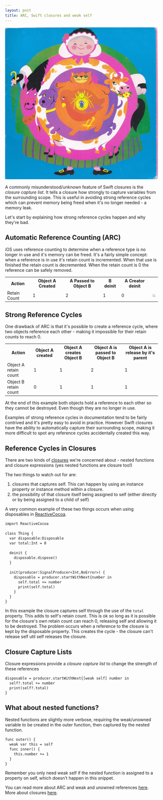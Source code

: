 ```yaml
---
layout: post
title: ARC, Swift closures and weak self
---
```

<img src="/images/fulls/swallowed_a_fly.jpg" class="fit image">

A commonly misunderstood/unknown feature of Swift closures is the *closure capture list*. It tells a closure how strongly to capture variables from the surrounding scope. This is useful in avoiding strong reference cycles which can prevent memory being freed when it's no longer needed - a memory leak.

Let's start by explaining how strong reference cycles happen and why they're bad.

Automatic Reference Counting (ARC)
----------------------------------
iOS uses reference counting to determine when a reference type is no longer in use and it's memory can be freed.
It's a fairly simple concept: when a reference is in use it's retain count is incremented.
When that use is finished the retain count is decremented.
When the retain count is 0 the reference can be safely removed.

<table>
<tr>
<th>Action</th>
<th>Object A Created</th>
<th>A Passed to Object B</th>
<th>B deinit</th>
<th>A Creator deinit</th>
<th></th>
</tr>
<tr>
<td>Retain Count</td>
<td>1</td>
<td>2</td>
<td>1</td>
<td>0</td>
<td>💥</td>
</tr>
</table>

Strong Reference Cycles
-----------------------
One drawback of ARC is that it's possible to create a reference cycle, where two objects reference each other - making it impossible for their retain counts to reach 0.

<table>
<tr>
<th>Action</th>
<th>Object A created</th>
<th>Object A creates Object B</th>
<th>Object A is passed to Object B</th>
<th>Object A is release by it's parent</th>
</tr>
<tr>
<td>Object A retain count</td>
<td>1</td>
<td>1</td>
<td>2</td>
<td>1</td>
</tr>
<tr>
<td>Object B retain count</td>
<td>0</td>
<td>1</td>
<td>1</td>
<td>1</td>
</tr>
</table>

At the end of this example both objects hold a reference to each other so they cannot be destroyed. Even though they are no longer in use.

Examples of strong reference cycles in documentation tend to be fairly contrived and it's pretty easy to avoid in practice.
However Swift closures have the ability to automatically capture their surrounding scope, making it more difficult to spot any reference cycles accidentally created this way.

Reference Cycles in Closures
----------------------------
There are two kinds of [closures](https://developer.apple.com/library/ios/documentation/Swift/Conceptual/Swift_Programming_Language/AutomaticReferenceCounting.html) we're concerned about - nested functions and closure expressions (yes nested functions are closure too!)

The two things to watch out for are:

1. closures that captures self. This can happen by using an instance property or instance method within a closure.
2. the possibility of that closure itself being assigned to self (either directly or by being assigned to a child of self)

A very common example of these two things occurs when using disposables in [ReactiveCocoa](https://github.com/ReactiveCocoa/ReactiveCocoa).


    import ReactiveCocoa

    class Thing {
      var disposable:Disposable
      var total:Int = 0

      deinit {
        disposable.dispose()
      }

      init(producer:SignalProducer<Int,NoError>) {
        disposable = producer.startWithNext{number in
          self.total += number
          print(self.total)
        }
      }
    }

In this example the closure captures self through the use of the `total` property. This adds to self's retain count.
This is ok so long as it is possible for the closure's own retain count can reach 0, releasing self and allowing it to be destroyed.
The problem occurs when a reference to the closure is kept by the disposable property.
This creates the cycle - the closure can't release self util self releases the closure.

Closure Capture Lists
---------------------------
Closure expressions provide a *closure capture list* to change the strength of these references

    disposable = producer.startWithNext{[weak self] number in
      self?.total += number
      print(self?.total)
    }

What about nested functions?
----------------------------
Nested functions are slightly more verbose, requiring the weak/unowned variable to be created in the outer function, then captured by the nested function.

    func outer() {
      weak var this = self
      func inner() {
        this.number += 1
      }
    }

Remember you only need weak self if the nested function is assigned to a property on self, which doesn't happen in this snippet.

You can read more about ARC and weak and unowned references [here](https://developer.apple.com/library/ios/documentation/Swift/Conceptual/Swift_Programming_Language/AutomaticReferenceCounting.html).
More about closures [here](https://developer.apple.com/library/ios/documentation/Swift/Conceptual/Swift_Programming_Language/Closures.html).
